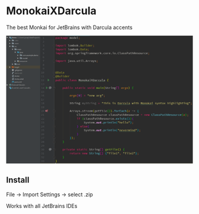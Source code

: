 # MonokaiXDarcula
The best Monkai for JetBrains with Darcula accents 

![](https://github.com/josephp27/MonokaiXDarcula/blob/master/example.png)

## Install
File -> Import Settings -> select .zip

Works with all JetBrains IDEs
